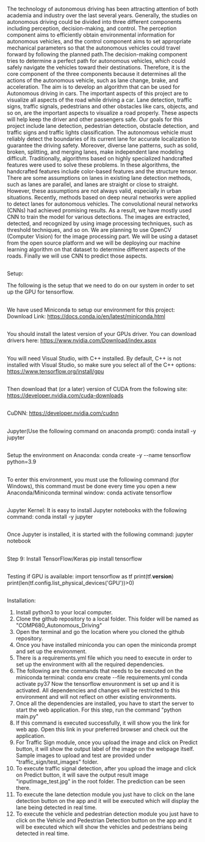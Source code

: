 The technology of autonomous driving has been attracting attention of both academia and industry over the last several years. Generally, the studies on autonomous driving could be divided into three different components including perception, decision-making, and control. The perception component aims to efficiently obtain environmental information for autonomous vehicles, and the control component aims to set appropriate mechanical parameters so that the autonomous vehicles could travel forward by following the planned path.The decision-making component tries to determine a perfect path for autonomous vehicles, which could safely navigate the vehicles toward their destinations. Therefore, it is the core component of the three components because it determines all the actions of the autonomous vehicle, such as lane change, brake, and acceleration.
The aim is to develop an algorithm that can be used for Autonomous driving in cars. The important aspects of this project are to visualize all aspects of the road while driving a car.  Lane detection, traffic signs, traffic signals, pedestrians and other obstacles like cars, objects, and so on, are the important aspects to visualize a road properly. These aspects will help keep the driver and other passengers safe.
Our goals for this project include lane detection, pedestrian detection, obstacle detection, and traffic signs and traffic lights classification. The autonomous vehicle must reliably detect the boundaries of its current lane for accurate localization to guarantee the driving safety. Moreover, diverse lane patterns, such as solid, broken, splitting, and merging lanes, make independent lane modeling difficult. Traditionally, algorithms based on highly specialized handcrafted features were used to solve these problems. In these algorithms, the handcrafted features include color-based features and the structure tensor. There are some assumptions on lanes in existing lane detection methods, such as lanes are parallel, and lanes are straight or close to straight. However, these assumptions are not always valid, especially in urban situations. Recently, methods based on deep neural networks were applied to detect lanes for autonomous vehicles. The convolutional neural networks (CNNs) had achieved promising results. As a result, we have mostly used CNN to train the model for various detections. The images are extracted, detected, and recognized by using image processing techniques, such as threshold techniques, and so on.
We are planning to use OpenCV (Computer Vision) for the image processing part. We will be using a dataset from the open source platform and we will be deploying our machine learning algorithm on that dataset to determine different aspects of the roads. Finally we will use CNN to predict those aspects.


##
Setup:

The following is the setup that we need to do on our system in order to set up the GPU for tensorflow.

##
We have used Miniconda to setup our environment for this project:
  Download Link: https://docs.conda.io/en/latest/miniconda.html

##
You should install the latest version of your GPUs driver. You can download drivers here:
  https://www.nvidia.com/Download/index.aspx

##
You will need Visual Studio, with C++ installed. By default, C++ is not installed with Visual Studio, so make sure you select all of the C++ options:
  https://www.tensorflow.org/install/gpu

##
Then download that (or a later) version of CUDA from the following site:
  https://developer.nvidia.com/cuda-downloads

##
CuDNN:
  https://developer.nvidia.com/cudnn

##
Jupyter(Use the following command on anaconda prompt):
  conda install -y jupyter

##
Setup the environment on Anaconda:
  conda create -y --name tensorflow python=3.9

##
To enter this environment, you must use the following command (for Windows), this command must be done every time you open a new Anaconda/Miniconda terminal window:
  conda activate tensorflow

##
Jupyter Kernel:
It is easy to install Jupyter notebooks with the following command:
  conda install -y jupyter

##
Once Jupyter is installed, it is started with the following command:
  jupyter notebook

##
Step 9: Install TensorFlow/Keras
  pip install tensorflow

##
Testing if GPU is available:
  import tensorflow as tf
  print(tf.__version__)
  print(len(tf.config.list_physical_devices('GPU'))>0)




##
Installation:

1. Install python3 to your local computer.
2. Clone the github repository to a local folder. This folder will be named as "COMP680_Autonomous_Driving" 
3. Open the terminal and go the location where you cloned the github repository.
4. Once you have installed miniconda you can open the miniconda prompt and set up the environment.
5. There is a requirements.yml file which you need to execute in order to set up the environment with all the required dependencies.
6. The following are the commands that needs to be executed on the miniconda terminal:
    conda env create --file requirements.yml
    conda activate py37
    Now the tensorflow envuronment is set up and it is activated. All dependencies and changes will be restricted to this environment and will not reflect on other 
    existing environments.
7. Once all the dependencies are installed, you have to start the server to start the web application. For this step, run the command "python main.py"
8. If this command is executed successfully, it will show you the link for web app. Open this link in your preferred browser and check out the application. 
9. For Traffic Sign module, once you upload the image and click on Predict button, it will show the output label of the image on the webpage itself. Sample images to upload and test are provided under "traffic_sign/test_images" folder.
10. To execute traffic signal detection, after you upload the image and click on Predict button, it will save the output result image "inputImage_test.jpg" in the root folder. The prediction can be seen there. 
11. To execute the lane detection module you just have to click on the lane detection button on the app and it will be executed which will display the lane being detected in real time.
12. To execute the vehicle and pedestrian detection module you just have to click on the Vehicle and Pedestrian Detection button on the app and it will be executed which will show the vehicles and pedestrians being detected in real time.


